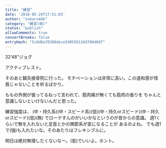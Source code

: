 ```yaml
---
title: "練習"
date: '2010-05-29T17:51:03'
author: "subaru44k"
category: "練習(弱)"
status: "publish"
allowComments: true
convertBreaks: false
entryHash: "5c8d8a70388dece59055813dd700d687"
---
```

32'48"ジョグ

アクティブレスト。


そのあと鍼灸接骨院に行った。
モチベーションは非常に高い。この違和感が怪我じゃないことを祈るばかり。

ももの外側が張ってるねって言われて、筋肉痛が無くても筋肉の張りを
ちゃんと意識しないといけないんだと思った。

練習強度は、
(中・持久系)(中・スピード系)(低)(中・持久orスピード)(中・持久orスピード)(低)(無)
でローテすんのがいいかなというのが昔からの意識。
週1くらいで無を入れないと足首とかの関節系が変になることが
あるのよね。
でも週1で(強)も入れたいな。そのあたりはフレキシブルに。

明日は絶対無理したくないなー。(低)でいいよ。ホント。
